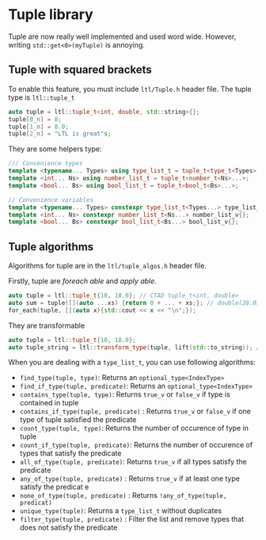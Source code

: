 # Tuple library
Tuple are now really well implemented and used word wide.
However, writing `std::get<0>(myTuple)` is annoying.

## Tuple with squared brackets
To enable this feature, you must include `ltl/Tuple.h` header file.
The tuple type is `ltl::tuple_t`

```cpp
auto tuple = ltl::tuple_t<int, double, std::string>{};
tuple[0_n] = 8;
tuple[1_n] = 8.0;
tuple[2_n] = "LTL is great"s;
```

They are some helpers type:

```cpp
/// Convenience types
template <typename... Types> using type_list_t = tuple_t<type_t<Types>...>;
template <int... Ns> using number_list_t = tuple_t<number_t<Ns>...>;
template <bool... Bs> using bool_list_t = tuple_t<bool_t<Bs>...>;

// Convenience variables
template <typename... Types> constexpr type_list_t<Types...> type_list_v{};
template <int... Ns> constexpr number_list_t<Ns...> number_list_v{};
template <bool... Bs> constexpr bool_list_t<Bs...> bool_list_v{};
```

## Tuple algorithms
Algorithms for tuple are in the `ltl/tuple_algos.h` header file.

Firstly, tuple are _foreach able_ and _apply able_.

```cpp
auto tuple = ltl::tuple_t{10, 18.0}; // CTAD tuple_t<int, double>
auto sum = tuple([](auto ...xs) {return 0 + ... + xs;}; // double(28.0)
for_each(tuple, [](auto x){std::cout << x << "\n";});
```

They are transformable

```cpp
auto tuple = ltl::tuple_t{10, 18.0};
auto tuple_string = ltl::transform_type(tuple, lift(std::to_string)); // tuple<string, string>("10", "18");
```

When you are dealing with a `type_list_t`, you can use following algorithms:
  * `find_type(tuple, type)`: Returns an `optional_type<IndexType>`
  * `find_if_type(tuple, predicate)`: Returns an `optional_type<IndexType>`
  * `contains_type(tuple, type)`: Returns `true_v` or `false_v` if type is contained in tuple
  * `contains_if_type(tuple, predicate)` : Returns `true_v` or `false_v` if one type of tuple satisfied the predicate 
  * `count_type(tuple, type)`: Returns the number of occurence of type in tuple
  * `count_if_type(tuple, predicate)`: Returns the number of occurence of types that satisfy the predicate
  * `all_of_type(tuple, predicate)`: Returns `true_v` if all types satisfy the predicate
  * `any_of_type(tuple, predicate)` : Returns `true_v` if at least one type satisfy the predicat e
  * `none_of_type(tuple, predicate)` : Returns `!any_of_type(tuple, predicat)`
  * `unique_type(tuple)`: Returns a `type_list_t` without duplicates
  * `filter_type(tuple, predicate)` : Filter the list and remove types that does not satisfy the predicate

